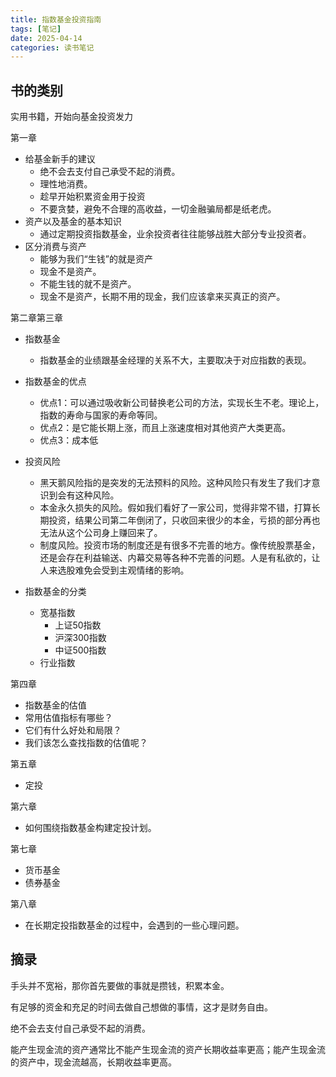 ```yaml
---
title: 指数基金投资指南
tags: [笔记]
date: 2025-04-14
categories: 读书笔记
---
```


## 书的类别

实用书籍，开始向基金投资发力

第一章

- 给基金新手的建议
  - 绝不会去支付自己承受不起的消费。
  - 理性地消费。
  - 趁早开始积累资金用于投资
  - 不要贪婪，避免不合理的高收益，一切金融骗局都是纸老虎。
- 资产以及基金的基本知识
  - 通过定期投资指数基金，业余投资者往往能够战胜大部分专业投资者。
- 区分消费与资产
  - 能够为我们“生钱”的就是资产
  - 现金不是资产。
  - 不能生钱的就不是资产。
  - 现金不是资产，长期不用的现金，我们应该拿来买真正的资产。

第二章第三章

- 指数基金
  - 指数基金的业绩跟基金经理的关系不大，主要取决于对应指数的表现。

- 指数基金的优点
  - 优点1：可以通过吸收新公司替换老公司的方法，实现长生不老。理论上，指数的寿命与国家的寿命等同。
  - 优点2：是它能长期上涨，而且上涨速度相对其他资产大类更高。
  - 优点3：成本低

- 投资风险
  - 黑天鹅风险指的是突发的无法预料的风险。这种风险只有发生了我们才意识到会有这种风险。  
  - 本金永久损失的风险。假如我们看好了一家公司，觉得非常不错，打算长期投资，结果公司第二年倒闭了，只收回来很少的本金，亏损的部分再也无法从这个公司身上赚回来了。
  - 制度风险。投资市场的制度还是有很多不完善的地方。像传统股票基金，还是会存在利益输送、内幕交易等各种不完善的问题。人是有私欲的，让人来选股难免会受到主观情绪的影响。

- 指数基金的分类
  - 宽基指数
    - 上证50指数
    - 沪深300指数
    - 中证500指数
  - 行业指数

第四章

- 指数基金的估值
- 常用估值指标有哪些？
- 它们有什么好处和局限？
- 我们该怎么查找指数的估值呢？

第五章

- 定投

第六章

- 如何围绕指数基金构建定投计划。

第七章

- 货币基金
- 债券基金

第八章

- 在长期定投指数基金的过程中，会遇到的一些心理问题。

## 摘录

手头并不宽裕，那你首先要做的事就是攒钱，积累本金。

有足够的资金和充足的时间去做自己想做的事情，这才是财务自由。

绝不会去支付自己承受不起的消费。

能产生现金流的资产通常比不能产生现金流的资产长期收益率更高；能产生现金流的资产中，现金流越高，长期收益率更高。
